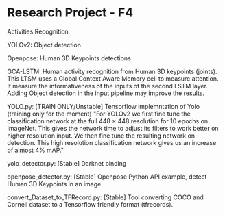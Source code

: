 # Research Project - F4
Activities Recognition


YOLOv2:
Object detection

Openpose:
Human 3D Keypoints detections

GCA-LSTM:
Human activity recognition from Human 3D keypoints (joints).
This LTSM uses a Global Context Aware Memory cell to measure attention.
It measure the informativeness of the inputs of the second LSTM layer.
Adding Object detection in the input pipeline may improve the results. 




YOLO.py: [TRAIN ONLY/Unstable]
Tensorflow implemntation of Yolo (training only for the moment)
"For YOLOv2 we first fine tune the classification network
at the full 448 × 448 resolution for 10 epochs on ImageNet.
This gives the network time to adjust its filters to work better
on higher resolution input. We then fine tune the resulting
network on detection. This high resolution classification
network gives us an increase of almost 4% mAP."

yolo_detector.py: [Stable]
Darknet binding

openpose_detector.py: [Stable]
Openpose Python API example, detect Human 3D Keypoints in an image.

convert_Dataset_to_TFRecord.py: [Stable]
Tool converting COCO and Cornell dataset to a Tensorflow friendly format (tfrecords).
